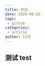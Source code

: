 ```yaml
---
title: 测试
date: 2020-06-10
tags:
 - github 
categories:
 - article
author: 11月
---
```



## 测试 test

